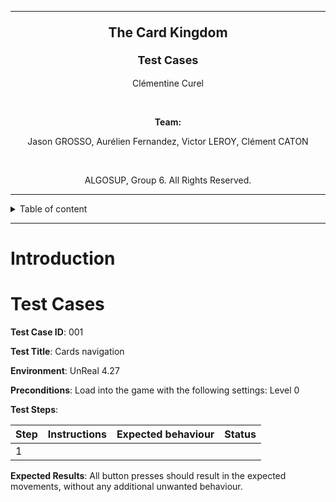 <hr>

**<p align="center" style="font-size: 21px">The Card Kingdom</p>**
**<p align="center" style="font-size: 18px">Test Cases</p>**
<p align="center">Clémentine Curel</p>

<br>

**<p align="center">Team:</p>**
<p align="center">Jason GROSSO, Aurélien Fernandez, Victor LEROY, Clément CATON</p>

<br>

<p align="center"> ALGOSUP, Group 6. All Rights Reserved. </p>

<hr>

<details>

<summary>Table of content</summary>

- [Introduction](#introduction)
- [Test Cases](#test-cases)

</details>

<hr>


# Introduction



# Test Cases

**Test Case ID**: 001

**Test Title**: Cards navigation

**Environment**: UnReal 4.27

**Preconditions**: Load into the game with the following settings: Level 0

**Test Steps**:

|Step|Instructions|Expected behaviour|Status|
|-|-|-|-|
|1||||

**Expected Results**: All button presses should result in the expected movements, without any additional unwanted behaviour.


<!-- test case for save -->